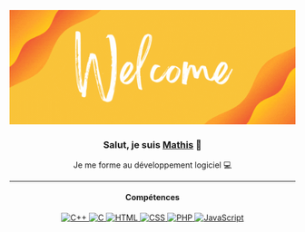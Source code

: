 <p align="center">
  <img src="Profile_Banner.gif" alt="Hi" class="inline" />
</p>

<h3 align="center">Salut, je suis <a href="https://github.com/mathisfr" target="_blank" rel="noreferrer">Mathis</a> 👋</h3>

<p align="center">Je me forme au développement logiciel 💻</p>

<hr>

<h4 align="center">Compétences</h4>

<p align="center">
  <a href="https://www.cplusplus.com/" target="_blank" rel="noreferrer">
    <img src="https://img.shields.io/badge/C%2B%2B-00599C?style=for-the-badge&logo=cplusplus&logoColor=ffffffff" alt="C++" />
  </a>
  <a href="https://www.learn-c.org/" target="_blank" rel="noreferrer">
    <img src="https://img.shields.io/badge/C-00599c?style=for-the-badge&logo=C&logoColor=fff" alt="C" />
  </a>
  <a href="https://developer.mozilla.org/en-US/docs/Web/HTML" target="_blank" rel="noreferrer">
    <img src="https://img.shields.io/badge/HTML-fe7d37?style=for-the-badge&logo=HTML5&logoColor=fff" alt="HTML" />
  </a>
  <a href="https://developer.mozilla.org/en-US/docs/Web/CSS" target="_blank" rel="noreferrer">
    <img src="https://img.shields.io/badge/CSS-fe7d37?style=for-the-badge&logo=CSS3&logoColor=fff" alt="CSS" />
  </a>
  <a href="https://www.php.net/" target="_blank" rel="noreferrer">
    <img src="https://img.shields.io/badge/PHP-8993be?style=for-the-badge&logo=PHP&logoColor=fff" alt="PHP" />
  </a>
  <a href="https://developer.mozilla.org/en-US/docs/Web/JavaScript" target="_blank" rel="noreferrer">
    <img src="https://img.shields.io/badge/JavaScript-f0db4f?style=for-the-badge&logo=Javascript&logoColor=fff" alt="JavaScript" />
  </a>
</p>

